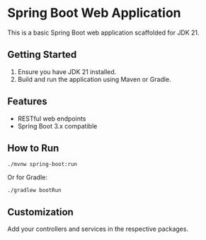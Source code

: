 # Spring Boot Web Application

This is a basic Spring Boot web application scaffolded for JDK 21.

## Getting Started

1. Ensure you have JDK 21 installed.
2. Build and run the application using Maven or Gradle.

## Features
- RESTful web endpoints
- Spring Boot 3.x compatible

## How to Run

```
./mvnw spring-boot:run
```
Or for Gradle:
```
./gradlew bootRun
```

## Customization
Add your controllers and services in the respective packages.
